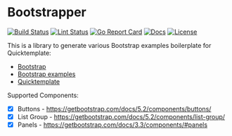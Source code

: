 # Bootstrapper

[![Build Status][build-status-svg]][build-status-url]
[![Lint Status][lint-status-svg]][lint-status-url]
[![Go Report Card][goreport-svg]][goreport-url]
[![Docs][docs-godoc-svg]][docs-godoc-url]
[![License][license-svg]][license-url]

This is a library to generate various Bootstrap examples boilerplate for Quicktemplate:

* [Bootstrap](https://getbootstrap.com)
* [Bootstrap examples](https://getbootstrap.com/docs/4.3/examples/)
* [Quicktemplate](https://github.com/valyala/quicktemplate)

Supported Components:

- [x] Buttons - https://getbootstrap.com/docs/5.2/components/buttons/
- [x] List Group - https://getbootstrap.com/docs/5.2/components/list-group/
- [x] Panels - https://getbootstrap.com/docs/3.3/components/#panels

 [build-status-svg]: https://github.com/grokify/bootstrapper/workflows/test/badge.svg
 [build-status-url]: https://github.com/grokify/bootstrapper/actions/workflows/test.yaml
 [lint-status-svg]: https://github.com/grokify/bootstrapper/workflows/lint/badge.svg
 [lint-status-url]: https://github.com/grokify/bootstrapper/actions/workflows/lint.yaml
 [goreport-svg]: https://goreportcard.com/badge/github.com/grokify/bootstrapper
 [goreport-url]: https://goreportcard.com/report/github.com/grokify/bootstrapper
 [docs-godoc-svg]: https://img.shields.io/badge/docs-godoc-blue.svg
 [docs-godoc-url]: https://godoc.org/github.com/grokify/bootstrapper
 [license-svg]: https://img.shields.io/badge/license-MIT-blue.svg
 [license-url]: https://github.com/grokify/bootstrapper/blob/master/LICENSE
